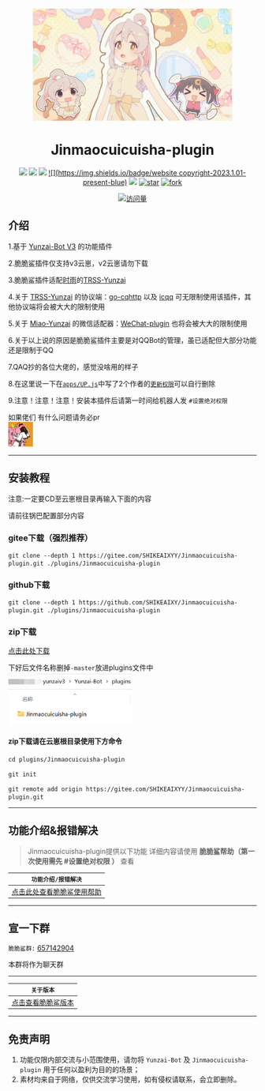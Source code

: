 <div align="center">
  <br>
    <img src="resources/肾虚的脆脆鲨/可爱.gif" width="80%">

  
<h1>Jinmaocuicuisha-plugin</h1>

</div>
<div align="center">

[![](https://img.shields.io/badge/version-v1.5.2-LightPink)](https://gitee.com/SHIKEAIXYY/Jinmaocuicuisha-plugin/blob/master/resources/markdown/Plugin%20version.md)
[![](https://img.shields.io/badge/Author-脆脆鲨-red)](https://gitee.com/JMCCS)
[![](https://img.shields.io/badge/Author-小雨-red)](https://gitee.com/SHIKEAIXY)
[![](https://img.shields.io/badge/website copyright-2023.1.01-present-blue)](https://ccsxy.netlify.app)
[![](https://img.shields.io/badge/Yunzai-v3-yellow)](https://gitee.com/Le-niao/Yunzai-Bot)
<a href='https://gitee.com/SHIKEAIXYY/Jinmaocuicuisha-plugin/stargazers'><img src='https://gitee.com/SHIKEAIXYY/Jinmaocuicuisha-plugin/badge/star.svg?theme=dark' alt='star'></img></a>
<a href='https://gitee.com/SHIKEAIXYY/Jinmaocuicuisha-plugin/members'><img src='https://gitee.com/SHIKEAIXYY/Jinmaocuicuisha-plugin/badge/fork.svg?theme=dark' alt='fork'></img></a>

[![访问量](https://profile-counter.glitch.me/jinmaocuicuisha/count.svg)](https://gitee.com/SHIKEAIXYY/Jinmaocuicuisha-plugin)

</div>


## 介绍

1.基于 [Yunzai-Bot V3](https://gitee.com/Le-niao/Yunzai-Bot) 的功能插件

2.脆脆鲨插件仅支持v3云崽，v2云崽请勿下载

3.脆脆鲨插件适配[时雨](https://gitee.com/TimeRainStarSky)的[TRSS-Yunzai](https://gitee.com/TimeRainStarSky/Yunzai)

4.关于 [TRSS-Yunzai](https://gitee.com/TimeRainStarSky/Yunzai) 的协议端：[go-cqhttp](https://github.com/Mrs4s/go-cqhttp) 以及 [icqq](https://github.com/icqqjs/icqq) 可无限制使用该插件，其他协议端将会被大大的限制使用

5.关于 [Miao-Yunzai](https://gitee.com/yoimiya-kokomi/Miao-Yunzai) 的微信适配器：[WeChat-plugin](https://gitee.com/Zyy955/WeChat-plugin) 也将会被大大的限制使用

6.关于以上说的原因是脆脆鲨插件主要是对QQBot的管理，虽已适配但大部分功能还是限制于QQ

7.QAQ抄的各位大佬的，感觉没啥用的样子

8.在这里说一下在[`apps/UP.js`](https://gitee.com/SHIKEAIXYY/Jinmaocuicuisha-plugin/blob/master/apps/UP.js)中写了2个作者的[`更新权限`](https://gitee.com/SHIKEAIXYY/Jinmaocuicuisha-plugin/blob/master/resources/%E8%82%BE%E8%99%9A%E7%9A%84%E8%84%86%E8%84%86%E9%B2%A8/up%E6%9D%83%E9%99%90.png)可以自行删除

9.注意！注意！注意！安装本插件后请第一时间给机器人发 `#设置绝对权限`

  如果佬们 有什么问题请务必pr
<br>
    <img src="resources/肾虚的脆脆鲨/可爱吗.gif" width="10%">

---

## 安装教程

注意:一定要CD至云崽根目录再输入下面的内容

请前往锅巴配置部分内容

### gitee下载（强烈推荐）
```
git clone --depth 1 https://gitee.com/SHIKEAIXYY/Jinmaocuicuisha-plugin.git ./plugins/Jinmaocuicuisha-plugin
```
### github下载
```
git clone --depth 1 https://github.com/SHIKEAIXY/Jinmaocuicuisha-plugin.git ./plugins/Jinmaocuicuisha-plugin
```
### zip下载

[点击此处下载](https://gitee.com/SHIKEAIXYY/Jinmaocuicuisha-plugin/repository/archive/master.zip)

下好后文件名称删掉`-master`放进plugins文件中
<br>
    <img src="resources/肾虚的脆脆鲨/ljjc.png" width="50%">

#### zip下载请在云崽根目录使用下方命令

```
cd plugins/Jinmaocuicuisha-plugin
```
```
git init
```
```
git remote add origin https://gitee.com/SHIKEAIXYY/Jinmaocuicuisha-plugin.git
```

---

## 功能介绍&报错解决

> Jinmaocuicuisha-plugin提供以下功能
> 详细内容请使用 **脆脆鲨帮助（第一次使用需先 #设置绝对权限 ）**  查看

| `功能介绍/报错解决`|
| ------------- |
|[点击此处查看脆脆鲨使用帮助](https://gitee.com/SHIKEAIXYY/Jinmaocuicuisha-plugin/tree/master/resources/markdown)|

---
 
## 宣一下群
`脆脆鲨群:` [657142904](https://jq.qq.com/?_wv=1027&k=PrOc8Qp4)

本群将作为聊天群

---

| `关于版本`|
| ------------- |
|[点击查看脆脆鲨版本](https://gitee.com/SHIKEAIXYY/Jinmaocuicuisha-plugin/blob/master/resources/markdown/Plugin%20version.md)|

---

## 免责声明

1. 功能仅限内部交流与小范围使用，请勿将 `Yunzai-Bot` 及 `Jinmaocuicuisha-plugin` 用于任何以盈利为目的的场景；
2. 素材均来自于网络，仅供交流学习使用，如有侵权请联系，会立即删除。
